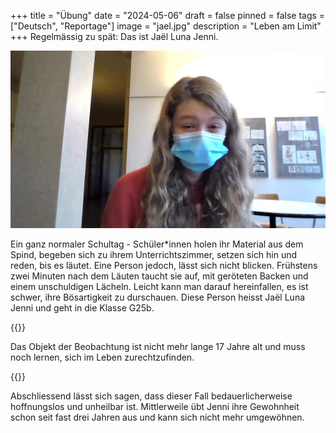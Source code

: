 +++
title = "Übung"
date = "2024-05-06"
draft = false
pinned = false
tags = ["Deutsch", "Reportage"]
image = "jael.jpg"
description = "Leben am Limit"
+++
Regelmässig zu spät: Das ist Jaël Luna Jenni.

![Skeptischer Blick von Jaël Jenni, nachdem sie den Unterrichtsstoff aufgrund des Zuspätkommens verpasst hat.](jael.jpg)

<!--StartFragment-->

Ein ganz normaler Schultag - Schüler*innen holen ihr Material aus dem Spind, begeben sich zu ihrem Unterrichtszimmer, setzen sich hin und reden, bis es läutet. Eine Person jedoch, lässt sich nicht blicken. Frühstens zwei Minuten nach dem Läuten taucht sie auf, mit geröteten Backen und einem unschuldigen Lächeln. Leicht kann man darauf hereinfallen, es ist schwer, ihre Bösartigkeit zu durschauen. Diese Person heisst Jaël Luna Jenni und geht in die Klasse G25b.

{{<box>}}

Das Objekt der Beobachtung ist nicht mehr lange 17 Jahre alt und muss noch lernen, sich im Leben zurechtzufinden.

{{</box>}}

Abschliessend lässt sich sagen, dass dieser Fall bedauerlicherweise hoffnungslos und unheilbar ist. Mittlerweile übt Jenni ihre Gewohnheit schon seit fast drei Jahren aus und kann sich nicht mehr umgewöhnen.

<!--EndFragment-->
